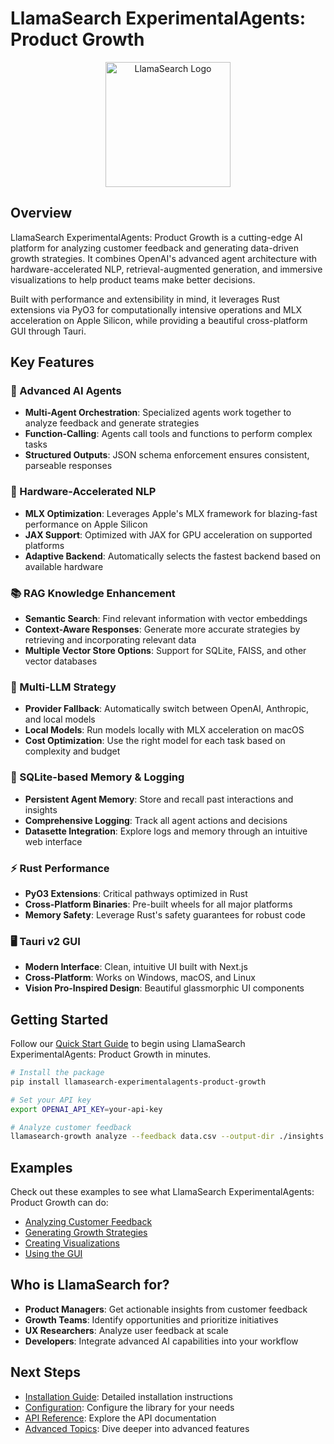 # LlamaSearch ExperimentalAgents: Product Growth

<div align="center">
   <img src="images/logo.png" alt="LlamaSearch Logo" width="200"/>
</div>

## Overview

LlamaSearch ExperimentalAgents: Product Growth is a cutting-edge AI platform for analyzing customer feedback and generating data-driven growth strategies. It combines OpenAI's advanced agent architecture with hardware-accelerated NLP, retrieval-augmented generation, and immersive visualizations to help product teams make better decisions.

Built with performance and extensibility in mind, it leverages Rust extensions via PyO3 for computationally intensive operations and MLX acceleration on Apple Silicon, while providing a beautiful cross-platform GUI through Tauri.

## Key Features

### 🤖 Advanced AI Agents

- **Multi-Agent Orchestration**: Specialized agents work together to analyze feedback and generate strategies
- **Function-Calling**: Agents call tools and functions to perform complex tasks
- **Structured Outputs**: JSON schema enforcement ensures consistent, parseable responses

### 🧠 Hardware-Accelerated NLP

- **MLX Optimization**: Leverages Apple's MLX framework for blazing-fast performance on Apple Silicon
- **JAX Support**: Optimized with JAX for GPU acceleration on supported platforms
- **Adaptive Backend**: Automatically selects the fastest backend based on available hardware

### 📚 RAG Knowledge Enhancement

- **Semantic Search**: Find relevant information with vector embeddings
- **Context-Aware Responses**: Generate more accurate strategies by retrieving and incorporating relevant data
- **Multiple Vector Store Options**: Support for SQLite, FAISS, and other vector databases

### 🔀 Multi-LLM Strategy

- **Provider Fallback**: Automatically switch between OpenAI, Anthropic, and local models
- **Local Models**: Run models locally with MLX acceleration on macOS
- **Cost Optimization**: Use the right model for each task based on complexity and budget

### 💾 SQLite-based Memory & Logging

- **Persistent Agent Memory**: Store and recall past interactions and insights
- **Comprehensive Logging**: Track all agent actions and decisions
- **Datasette Integration**: Explore logs and memory through an intuitive web interface

### ⚡ Rust Performance

- **PyO3 Extensions**: Critical pathways optimized in Rust
- **Cross-Platform Binaries**: Pre-built wheels for all major platforms
- **Memory Safety**: Leverage Rust's safety guarantees for robust code

### 🖥️ Tauri v2 GUI

- **Modern Interface**: Clean, intuitive UI built with Next.js
- **Cross-Platform**: Works on Windows, macOS, and Linux
- **Vision Pro-Inspired Design**: Beautiful glassmorphic UI components

## Getting Started

Follow our [Quick Start Guide](quickstart.md) to begin using LlamaSearch ExperimentalAgents: Product Growth in minutes.

```bash
# Install the package
pip install llamasearch-experimentalagents-product-growth

# Set your API key
export OPENAI_API_KEY=your-api-key

# Analyze customer feedback
llamasearch-growth analyze --feedback data.csv --output-dir ./insights
```

## Examples

Check out these examples to see what LlamaSearch ExperimentalAgents: Product Growth can do:

- [Analyzing Customer Feedback](examples.md#analyzing-customer-feedback)
- [Generating Growth Strategies](examples.md#generating-growth-strategies)
- [Creating Visualizations](examples.md#creating-visualizations)
- [Using the GUI](examples.md#using-the-gui)

## Who is LlamaSearch for?

- **Product Managers**: Get actionable insights from customer feedback
- **Growth Teams**: Identify opportunities and prioritize initiatives
- **UX Researchers**: Analyze user feedback at scale
- **Developers**: Integrate advanced AI capabilities into your workflow

## Next Steps

- [Installation Guide](installation.md): Detailed installation instructions
- [Configuration](configuration.md): Configure the library for your needs
- [API Reference](api/agents.md): Explore the API documentation
- [Advanced Topics](advanced/openai-agents.md): Dive deeper into advanced features 